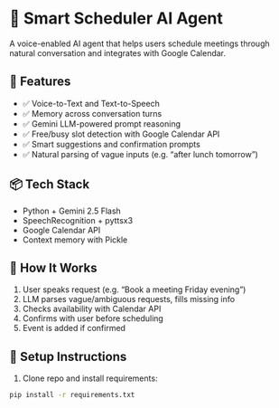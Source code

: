 # 🤖 Smart Scheduler AI Agent

A voice-enabled AI agent that helps users schedule meetings through natural conversation and integrates with Google Calendar.

## 🎯 Features

- ✅ Voice-to-Text and Text-to-Speech
- ✅ Memory across conversation turns
- ✅ Gemini LLM-powered prompt reasoning
- ✅ Free/busy slot detection with Google Calendar API
- ✅ Smart suggestions and confirmation prompts
- ✅ Natural parsing of vague inputs (e.g. “after lunch tomorrow”)

## 📦 Tech Stack

- Python + Gemini 2.5 Flash
- SpeechRecognition + pyttsx3
- Google Calendar API
- Context memory with Pickle

## 🧠 How It Works

1. User speaks request (e.g. “Book a meeting Friday evening”)
2. LLM parses vague/ambiguous requests, fills missing info
3. Checks availability with Calendar API
4. Confirms with user before scheduling
5. Event is added if confirmed

## 🚀 Setup Instructions

1. Clone repo and install requirements:
```bash
pip install -r requirements.txt
